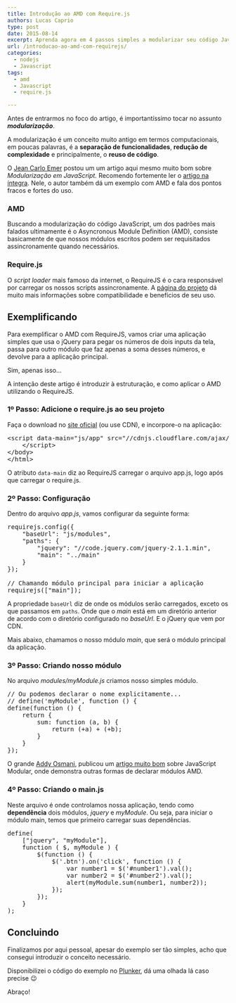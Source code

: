 ```yaml
---
title: Introdução ao AMD com Require.js
authors: Lucas Caprio
type: post
date: 2015-08-14
excerpt: Aprenda agora em 4 passos simples a modularizar seu código JavaScript utilizando a especificação AMD com RequireJS.
url: /introducao-ao-amd-com-requirejs/
categories:
  - nodejs
  - Javascript
tags:
  - amd
  - Javascript
  - require.js

---
```

Antes de entrarmos no foco do artigo, é importantíssimo tocar no assunto **_modularização_**.

A modularização é um conceito muito antigo em termos computacionais, em poucas palavras, é a **separação de funcionalidades**, **redução de complexidade** e principalmente, o **reuso de código**.

O <a href="http://jcemer.com/" target="_blank">Jean Carlo Emer</a> postou um um artigo aqui mesmo muito bom sobre _Modularização em JavaScript._ Recomendo fortemente ler o <a href="http://tableless.com.br/modularizacao-em-javascript/" target="_blank">artigo na íntegra</a>. Nele, o autor também dá um exemplo com AMD e fala dos pontos fracos e fortes do uso.

### AMD

Buscando a modularização do código JavaScript, um dos padrões mais falados ultimamente é o Asyncronous Module Definition (AMD), consiste basicamente de que nossos módulos escritos podem ser requisitados assincronamente quando necessários.

### Require.js

O _script loader_ mais famoso da internet, o RequireJS é o cara responsável por carregar os nossos scripts assincronamente. A <a href="http://requirejs.org/" target="_blank">página do projeto</a> dá muito mais informações sobre compatibilidade e benefícios de seu uso.

## Exemplificando

Para exemplificar o AMD com RequireJS, vamos criar uma aplicação simples que usa o jQuery para pegar os números de dois inputs da tela, passa para outro módulo que faz apenas a soma desses números, e devolve para a aplicação principal.

Sim, apenas isso&#8230;

A intenção deste artigo é introduzir à estruturação, e como aplicar o AMD utilizando o RequireJS.

### 1º Passo: Adicione o require.js ao seu projeto

Faça o download no <a href="http://requirejs.org/docs/download.html" target="_blank">site oficial</a> (ou use CDN), e incorpore-o na aplicação:

<pre class="lang-html">&lt;script data-main="js/app" src="//cdnjs.cloudflare.com/ajax/libs/require.js/2.1.20/require.min.js"&gt;
    &lt;/script&gt;
&lt;/body&gt;
&lt;/html&gt;
</pre>

O atributo `data-main` diz ao RequireJS carregar o arquivo app.js, logo após que carregar o require.js.

### 2º Passo: Configuração

Dentro do arquivo _app.js_, vamos configurar da seguinte forma:

<pre class="lang-javascript">requirejs.config({
    "baseUrl": "js/modules",
    "paths": {
        "jquery": "//code.jquery.com/jquery-2.1.1.min",
        "main": "../main"
    }
});

// Chamando módulo principal para iniciar a aplicação
requirejs(["main"]);
</pre>

A propriedade `baseUrl` diz de onde os módulos serão carregados, exceto os que passamos em `paths`. Onde que o _main_ está em um diretório anterior de acordo com o diretório configurado no _baseUrl_. E o jQuery que vem por CDN.

Mais abaixo, chamamos o nosso módulo _main_, que será o módulo principal da aplicação.

### 3º Passo: Criando nosso módulo

No arquivo _modules/myModule.js_ criamos nosso simples módulo.

<pre class="lang-javascript">// Ou podemos declarar o nome explicitamente...
// define('myModule', function () {
define(function () {
    return {
        sum: function (a, b) {
            return (+a) + (+b);
        }
    }
});
</pre>

O grande <a href="http://addyosmani.com/" target="_blank">Addy Osmani</a>, publicou um <a href="http://addyosmani.com/writing-modular-js/" target="_blank">artigo muito bom</a> sobre JavaScript Modular, onde demonstra outras formas de declarar módulos AMD.

### 4º Passo: Criando o main.js

Neste arquivo é onde controlamos nossa aplicação, tendo como **dependência** dois módulos, _jquery_ e _myModule_. Ou seja, para iniciar o módulo main, temos que primeiro carregar suas dependências.

<pre class="lang-javascript">define(
    ["jquery", "myModule"],
    function ( $, myModule ) {
        $(function () {
            $('.btn').on('click', function () {
                var number1 = $('#number1').val();
                var number2 = $('#number2').val();
                alert(myModule.sum(number1, number2));
            });
        });
    }
);
</pre>

## Concluindo

Finalizamos por aqui pessoal, apesar do exemplo ser tão simples, acho que consegui introduzir o conceito necessário.

Disponibilizei o código do exemplo no <a href="http://plnkr.co/edit/OdLRwo62uV4KJPKSL4zh" target="_blank">Plunker</a>, dá uma olhada lá caso precise 😉

Abraço!